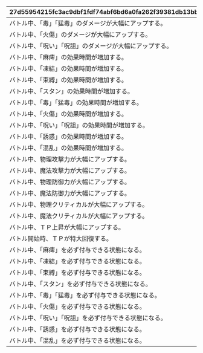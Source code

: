|27d55954215fc3ac9dbf1fdf74abf6bd6a0fa262f39381db13bbd8eb919794ac|73e2eb0390c5178511a2d7a629ee1120b1492c22d1f55ab47e7ce56924afa768|0e721500e7a49b07801ccaec566e7a59abdd75f0e813f90cbcd33cae3c803ff1|d2e0b12566b89c574c345f4af26100ba62d2205f0d681fae795d3d85d1a96a75|
| --- | --- | --- | --- |
|バトル中、「毒」「猛毒」のダメージが大幅にアップする。|poison_damage_up|1|毒/猛毒ダメージアップ|
|バトル中、「火傷」のダメージが大幅にアップする。|burn_damage_up|2|火傷ダメージアップ|
|バトル中、「呪い」「呪詛」のダメージが大幅にアップする。|curse_damage_up|3|呪い/呪詛ダメージアップ|
|バトル中、「麻痺」の効果時間が増加する。|paralysis_time_extension|4|麻痺効果時間増加|
|バトル中、「凍結」の効果時間が増加する。|frozen_time_extension|5|凍結効果時間増加|
|バトル中、「束縛」の効果時間が増加する。|bind_time_extension|6|束縛効果時間増加|
|バトル中、「スタン」の効果時間が増加する。|stun_time_extension|7|スタン効果時間増加|
|バトル中、「毒」「猛毒」の効果時間が増加する。|poison_time_extension|8|毒/猛毒効果時間増加|
|バトル中、「火傷」の効果時間が増加する。|burn_time_extension|9|火傷効果時間増加|
|バトル中、「呪い」「呪詛」の効果時間が増加する。|curse_time_extension|10|呪い/呪詛効果時間増加|
|バトル中、「誘惑」の効果時間が増加する。|temptation_time_extension|11|誘惑効果時間増加|
|バトル中、「混乱」の効果時間が増加する。|confusion_time_extension|12|混乱効果時間増加|
|バトル中、物理攻撃力が大幅にアップする。|attack_up|13|物理攻撃力アップ|
|バトル中、魔法攻撃力が大幅にアップする。|magic_str_up|14|魔法攻撃力アップ|
|バトル中、物理防御力が大幅にアップする。|defense_up|15|物理防御力アップ|
|バトル中、魔法防御力が大幅にアップする。|magic_def_up|16|魔法防御力アップ|
|バトル中、物理クリティカルが大幅にアップする。|physical_critical_up|17|物理クリティカルアップ|
|バトル中、魔法クリティカルが大幅にアップする。|magic_critical_up|18|魔法クリティカルアップ|
|バトル中、ＴＰ上昇が大幅にアップする。|energy_recovery_rate_up|19|ＴＰ上昇アップ|
|バトル開始時、ＴＰが特大回復する。|energy_recovery|20|バトル開始時ＴＰ特大回復|
|バトル中、「麻痺」を必ず付与できる状態になる。|paralysis_hit_absolute|22|麻痺確定付与|
|バトル中、「凍結」を必ず付与できる状態になる。|frozen_hit_absolute|23|凍結確定付与|
|バトル中、「束縛」を必ず付与できる状態になる。|bind_hit_absolute|24|束縛確定付与|
|バトル中、「スタン」を必ず付与できる状態になる。|stun_hit_absolute|25|スタン確定付与|
|バトル中、「毒」「猛毒」を必ず付与できる状態になる。|poison_hit_absolute|26|毒/猛毒確定付与|
|バトル中、「火傷」を必ず付与できる状態になる。|burn_hit_absolute|27|火傷確定付与|
|バトル中、「呪い」「呪詛」を必ず付与できる状態になる。|curse_hit_absolute|28|呪い/呪詛確定付与|
|バトル中、「誘惑」を必ず付与できる状態になる。|temptation_hit_absolute|29|誘惑確定付与|
|バトル中、「混乱」を必ず付与できる状態になる。|confusion_hit_absolute|30|混乱確定付与|